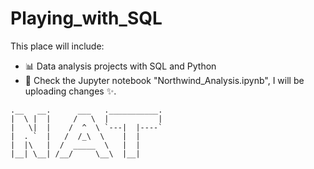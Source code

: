 # Playing_with_SQL
This place will include: 
* 📊 Data analysis projects with SQL and Python
* 👀 Check the Jupyter notebook "Northwind_Analysis.ipynb", I will be uploading changes ✨.






```
.__   __.      ___   .___________.
|  \ |  |     /   \  |           |
|   \|  |    /  ^  \ `---|  |----`
|  . `  |   /  /_\  \    |  |     
|  |\   |  /  _____  \   |  |     
|__| \__| /__/     \__\  |__|     
